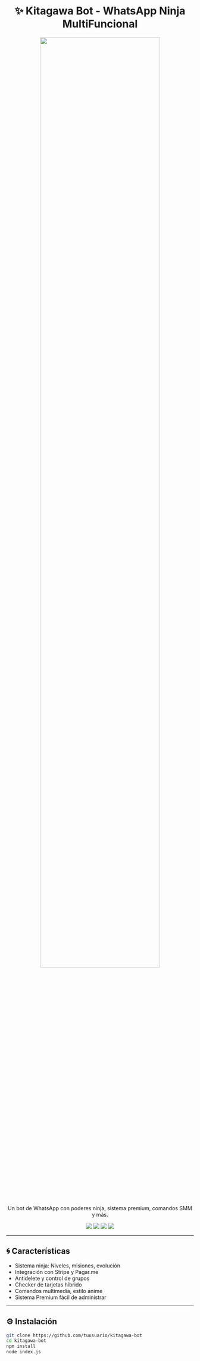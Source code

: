 <h1 align="center">✨ Kitagawa Bot - WhatsApp Ninja MultiFuncional</h1>

<p align="center">
  <img src="https://qu.ax/HioNU.jpg" width="80%">
</p>

<p align="center">
  Un bot de WhatsApp con poderes ninja, sistema premium, comandos SMM y más.
</p>

<p align="center">
  <a href="https://Wa.me/5649337420"><img src="https://img.shields.io/badge/WhatsApp-Kitagawa-25D366?style=for-the-badge&logo=whatsapp&logoColor=white" /></a>
  <a href="https://www.facebook.com/profile.php?id=100088016272040"><img src="https://img.shields.io/badge/Facebook-Kitagawa-1877F2?style=for-the-badge&logo=facebook&logoColor=white" /></a>
  <a href="https://www.instagram.com/fx_kakashi_bots?igsh=em8xdnh1Y3UzZTl4"><img src="https://img.shields.io/badge/Instagram-Kitagawa-E4405F?style=for-the-badge&logo=instagram&logoColor=white" /></a>
  <a href="https://t.me/@KakashiBins"><img src="https://img.shields.io/badge/Telegram-Kitagawa-0088cc?style=for-the-badge&logo=telegram&logoColor=white" /></a>
</p>

---

## 🌀 Características

- Sistema ninja: Niveles, misiones, evolución  
- Integración con Stripe y Pagar.me  
- Antidelete y control de grupos  
- Checker de tarjetas híbrido  
- Comandos multimedia, estilo anime  
- Sistema Premium fácil de administrar  

---

## ⚙️ Instalación

```bash
git clone https://github.com/tuusuario/kitagawa-bot
cd kitagawa-bot
npm install
node index.js
